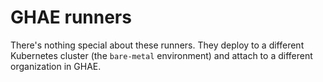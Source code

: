 # GHAE runners

There's nothing special about these runners.  They deploy to a different Kubernetes cluster (the `bare-metal` environment) and attach to a different organization in GHAE.
